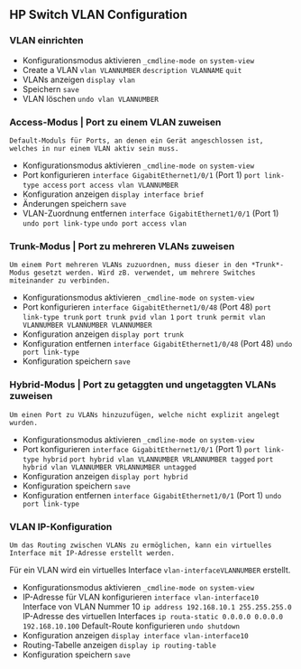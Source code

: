## HP Switch VLAN Configuration
### VLAN einrichten
* Konfigurationsmodus aktivieren
`_cmdline-mode on`
`system-view`
* Create a VLAN
`vlan VLANNUMBER`
`description VLANNAME`
`quit`
* VLANs anzeigen
`display vlan`
* Speichern
`save`
* VLAN löschen
`undo vlan VLANNUMBER`

### Access-Modus | Port zu einem VLAN zuweisen
```ad-info
Default-Moduls für Ports, an denen ein Gerät angeschlossen ist, welches in nur einem VLAN aktiv sein muss.
```
* Konfigurationsmodus aktivieren
`_cmdline-mode on`
`system-view`
* Port konfigurieren
`interface GigabitEthernet1/0/1` (Port 1)
`port link-type access`
`port access vlan VLANNUMBER`
* Konfiguration anzeigen
`display interface brief`
* Änderungen speichern
`save`
* VLAN-Zuordnung entfernen
`interface GigabitEthernet1/0/1` (Port 1)
`undo port link-type`
`undo port access vlan`

### Trunk-Modus | Port zu mehreren VLANs zuweisen
```ad-info
Um einem Port mehreren VLANs zuzuordnen, muss dieser in den *Trunk*-Modus gesetzt werden. Wird zB. verwendet, um mehrere Switches miteinander zu verbinden.
```
* Konfigurationsmodus aktivieren
`_cmdline-mode on`
`system-view`
* Port konfigurieren
`interface GigabitEthernet1/0/48` (Port 48)
`port link-type trunk`
`port trunk pvid vlan 1`
`port trunk permit vlan VLANNUMBER VLANNUMBER VLANNUMBER`
* Konfiguration anzeigen
`display port trunk`
* Konfiguration entfernen
`interface GigabitEthernet1/0/48` (Port 48)
`undo port link-type`
* Konfiguration speichern
`save`

### Hybrid-Modus | Port zu getaggten und ungetaggten VLANs zuweisen
```ad-info
Um einen Port zu VLANs hinzuzufügen, welche nicht explizit angelegt wurden.
```
* Konfigurationsmodus aktivieren
`_cmdline-mode on`
`system-view`
* Port konfigurieren
`interface GigabitEthernet1/0/1` (Port 1)
`port link-type hybrid`
`port hybrid vlan VLANNUMBER VRLANNUMBER tagged`
`port hybrid vlan VLANNUMBER VRLANNUMBER untagged`
* Konfiguration anzeigen
`display port hybrid`
* Konfiguration speichern
`save`
* Konfiguration entfernen
`interface GigabitEthernet1/0/1` (Port 1)
`undo port link-type`

### VLAN IP-Konfiguration
```ad-info
Um das Routing zwischen VLANs zu ermöglichen, kann ein virtuelles Interface mit IP-Adresse erstellt werden.
```
Für ein VLAN wird ein virtuelles Interface `vlan-interfaceVLANNUMBER` erstellt.
* Konfigurationsmodus aktivieren
`_cmdline-mode on`
`system-view`
* IP-Adresse für VLAN konfigurieren
`interface vlan-interface10` Interface von VLAN Nummer 10
`ip address 192.168.10.1 255.255.255.0` IP-Adresse des virtuellen Interfaces
`ip routa-static 0.0.0.0 0.0.0.0 192.168.10.100` Default-Route konfigurieren
`undo shutdown`
* Konfiguration anzeigen
`display interface vlan-interface10`
* Routing-Tabelle anzeigen
`display ip routing-table`
* Konfiguration speichern
`save`